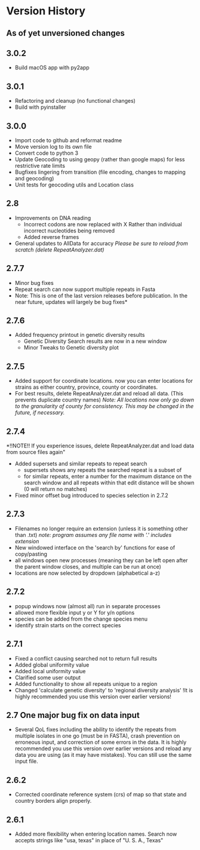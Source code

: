 # Version History

## As of yet unversioned changes

## 3.0.2
* Build macOS app with py2app

## 3.0.1

* Refactoring and cleanup (no functional changes)
* Build with pyinstaller

## 3.0.0

* Import code to github and reformat readme
* Move version log to its own file
* Convert code to python 3
* Update Geocoding to using geopy (rather than google maps) for less restrictive rate limits
* Bugfixes lingering from transition (file encoding, changes to mapping and geocoding)
* Unit tests for geocoding utils and Location class

## 2.8

* Improvements on DNA reading
  * Incorrect codons are now replaced with X Rather than individual incorrect nucleotides being removed
  * Added reverse frames
* General updates to AllData for accuracy
*Please be sure to reload from scratch (delete RepeatAnalyzer.dat)*

## 2.7.7

* Minor bug fixes
* Repeat search can now support multiple repeats in Fasta
* Note: This is one of the last version releases before publication.
  In the near future, updates will largely be bug fixes*

## 2.7.6

* Added frequency printout in genetic diversity results
  * Genetic Diversity Search results are now in a new window
  * Minor Tweaks to Genetic diversity plot

## 2.7.5

* Added support for coordinate locations. now you can enter locations for strains as either country, province, county or coordinates.
* For best results, delete RepeatAnalyzer.dat and reload all data. (This prevents duplicate country names)
  *Note: All locations now only go down to the granularity of county for consistency. This may be changed in the future, if necessary.*

## 2.7.4

*!!NOTE!! If you experience issues, delete RepeatAnalyzer.dat and load data from source files again"

* Added supersets and similar repeats to repeat search
  * supersets shows any repeats the searched repeat is a subset of
  * for similar repeats, enter a number for the maximum distance on the search window
    and all repeats within that edit distance will be shown (0 will return no matches)
* Fixed minor offset bug introduced to species selection in 2.7.2

## 2.7.3

* Filenames no longer require an extension (unless it is something other than .txt)
  *note: program assumes any file name with '.' includes extension*
* New windowed interface on the 'search by' functions for ease of copy/pasting
* all windows open new processes (meaning they can be left open after the parent window closes, and multiple can be run at once)
* locations are now selected by dropdown (alphabetical a-z)

## 2.7.2

* popup windows now (almost all) run in separate processes
* allowed more flexible input y or Y for y/n options
* species can be added from the change species menu
* identify strain starts on the correct species

## 2.7.1

* Fixed a conflict causing searched not to return full results
* Added global uniformity value
* Added local uniformity value
* Clarified some user output
* Added functionality to show all repeats unique to a region
* Changed 'calculate genetic diversity' to 'regional diversity analysis'
!It is highly recommended you use this version over earlier versions!

## 2.7 One major bug fix on data input

* Several QoL fixes including the ability to identify the repeats from multiple isolates in one go (must be in FASTA),
crash prevention on erroneous input, and correction of some errors in the data.
It is highly recommended you use this version over earlier versions and reload any data you are using (as it may have mistakes).
You can still use the same input file.

## 2.6.2

* Corrected coordinate reference system (crs) of map so that state and country borders align properly.

## 2.6.1

* Added more flexibility when entering location names. Search now accepts strings like "usa, texas" in place of "U. S. A., Texas"
